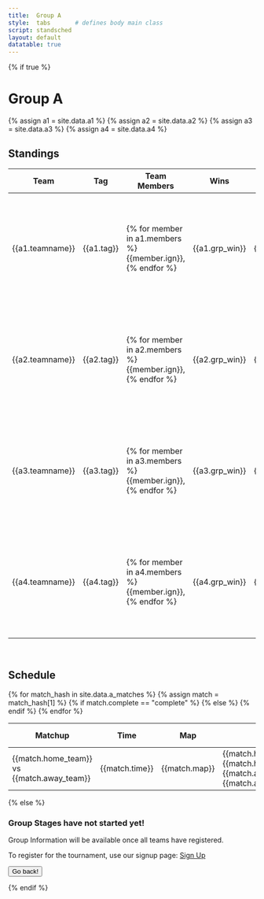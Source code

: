 ```yaml
---
title:  Group A
style:  tabs       # defines body main class
script: standsched
layout: default
datatable: true
---
```

{% if true %}  
<h1>Group A</h1>
{% assign a1 = site.data.a1 %}
{% assign a2 = site.data.a2 %}
{% assign a3 = site.data.a3 %}
{% assign a4 = site.data.a4 %}

<h2>Standings</h2>
<table class="display">
  <colgroup>
          <col class="twenty"/>
          <col class="ten"/>
          <col class="forty"/>
          <col class="ten"/>
          <col class="ten"/>
          <col class="ten"/>
      </colgroup>
  <thead>
    <tr>
      <th>Team</th>
      <th>Tag</th>
      <th>Team Members</th>
      <th>Wins</th>
      <th>Loss</th>
      <th>Rds</th>
    </tr>
  </thead>
  <tbody>
    <tr>
      <td>{{a1.teamname}}</td>
      <td>{{a1.tag}}</td>
      <td>{% for member in a1.members %}{{member.ign}}, {% endfor %}</td>
      <td>{{a1.grp_win}}</td>
      <td>{{a1.grp_loss}}</td>
      <td>{{a1.grp_g1_rd_w | plus:a1.grp_g2_rd_w | plus:a1.grp_g3_rd_w | minus:a1.grp_g1_rd_l | minus:a1.grp_g2_rd_l | minus:a1.grp_g3_rd_l }}</td>
    </tr>
    <tr>
      <td>{{a2.teamname}}</td>
      <td>{{a2.tag}}</td>
      <td>{% for member in a2.members %}{{member.ign}}, {% endfor %}</td>
      <td>{{a2.grp_win}}</td>
      <td>{{a2.grp_loss}}</td>
      <td>{{a2.grp_g1_rd_w | plus:a2.grp_g2_rd_w | plus:a2.grp_g3_rd_w | minus:a2.grp_g1_rd_l | minus:a2.grp_g2_rd_l | minus:a2.grp_g3_rd_l }}</td>
    </tr>
    <tr>
      <td>{{a3.teamname}}</td>
      <td>{{a3.tag}}</td>
      <td>{% for member in a3.members %}{{member.ign}}, {% endfor %}</td>
      <td>{{a3.grp_win}}</td>
      <td>{{a3.grp_loss}}</td>
      <td>{{a3.grp_g1_rd_w | plus:a3.grp_g2_rd_w | plus:a3.grp_g3_rd_w | minus:a3.grp_g1_rd_l | minus:a3.grp_g2_rd_l | minus:a3.grp_g3_rd_l }}</td>
    </tr>
    <tr>
      <td>{{a4.teamname}}</td>
      <td>{{a4.tag}}</td>
      <td>{% for member in a4.members %}{{member.ign}}, {% endfor %}</td>
      <td>{{a4.grp_win}}</td>
      <td>{{a4.grp_loss}}</td>
      <td>{{a4.grp_g1_rd_w | plus:a4.grp_g2_rd_w | plus:a4.grp_g3_rd_w | minus:a4.grp_g1_rd_l | minus:a4.grp_g2_rd_l | minus:a4.grp_g3_rd_l }}</td>
    </tr>
  </tbody>
</table>

<br>

<h2>Schedule</h2>
<table class="display2">
  <colgroup>
    <col class="thirtyy"/>
    <col class="twenty"/>
    <col class="ten"/>
    <col class="twenty"/>
    <col class="twenty"/>
  </colgroup>
  <thead>
    <tr>
      <th>Matchup</th>
      <th>Time</th>
      <th>Map</th>
      <th>Result</th>
      <th>Match Page</th>
    </tr>
  </thead>
  <tbody>
    {% for match_hash in site.data.a_matches %}
    {% assign match = match_hash[1] %}
    <tr>
      <td>{{match.home_team}} vs {{match.away_team}}</td>
      <td>{{match.time}}</td>
      <td>{{match.map}}</td>
      {% if match.complete == "complete" %}	
      <td>{{match.hometag}} {{match.home_rounds}}-{{match.away_rounds}} {{match.awaytag}} </td>
      {% else %}
      <td> Not Played Yet </td>
      {% endif %}
      <td><a href="/groupa/{{match.id}}">Match Stats</a></td>
    </tr>
    {% endfor %}
  </tbody>
 </table>
 {% else %}
 <h3> Group Stages have not started yet! </h3>

 <p> Group Information will be available once all teams have registered. </p>
 <p> To register for the tournament, use our signup page: <a href="/signup">Sign Up</a> </p>
<form>
 <input type="button" value="Go back!" onclick="history.back()">
</form>
 {% endif %}  
